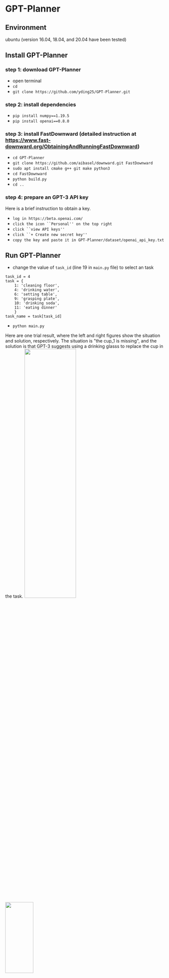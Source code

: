 # GPT-Planner

## Environment
ubuntu (version 16.04, 18.04, and 20.04 have been tested) <br />

## Install GPT-Planner
### step 1: download GPT-Planner
* open terminal
* `cd`
*  `git clone https://github.com/yding25/GPT-Planner.git`
### step 2: install dependencies
* `pip install numpy==1.19.5`
*  `pip install openai==0.8.0`
### step 3: install FastDownward (detailed instruction at https://www.fast-downward.org/ObtainingAndRunningFastDownward)
* `cd GPT-Planner`
* `git clone https://github.com/aibasel/downward.git FastDownward`
* `sudo apt install cmake g++ git make python3`
* `cd FastDownward`
* `python build.py`
* `cd ..`
### step 4: prepare an GPT-3 API key
Here is a brief instruction to obtain a key. 
* `log in https://beta.openai.com/`
* `click the icon ``Personal'' on the top right`
* `click ``view API keys''`
* `click ``+ Create new secret key''`
* `copy the key and paste it in GPT-Planner/dataset/openai_api_key.txt`

## Run GPT-Planner
* change the value of `task_id` (line 19 in `main.py` file) to select an task
```
task_id = 4
task = {
    1: 'cleaning floor',
    4: 'drinking water',
    6: 'setting table',
    9: 'grasping plate',
    10: 'drinking soda',
    11: 'eating dinner'
    }
task_name = task[task_id]
```

* `python main.py`

Here are one trial result, where the left and right figures show the situation and solution, respectively. The situation is "the cup_1 is missing", and the solution is that GPT-3 suggests using a drinking glasss to replace the cup in the task.
<img src="https://github.com/yding25/GPT-Planner/blob/master/dataset/situation.png" width="57%" height="45%">
<img src="https://github.com/yding25/GPT-Planner/blob/master/dataset/solution.png" width="42%" height="24%">
